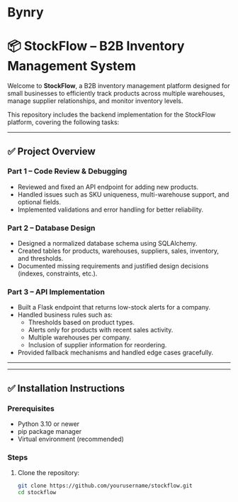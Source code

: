 # Bynry
# 📦 StockFlow – B2B Inventory Management System

Welcome to **StockFlow**, a B2B inventory management platform designed for small businesses to efficiently track products across multiple warehouses, manage supplier relationships, and monitor inventory levels.

This repository includes the backend implementation for the StockFlow platform, covering the following tasks:

---

## ✅ Project Overview

### Part 1 – Code Review & Debugging
- Reviewed and fixed an API endpoint for adding new products.
- Handled issues such as SKU uniqueness, multi-warehouse support, and optional fields.
- Implemented validations and error handling for better reliability.

### Part 2 – Database Design
- Designed a normalized database schema using SQLAlchemy.
- Created tables for products, warehouses, suppliers, sales, inventory, and thresholds.
- Documented missing requirements and justified design decisions (indexes, constraints, etc.).

### Part 3 – API Implementation
- Built a Flask endpoint that returns low-stock alerts for a company.
- Handled business rules such as:
  - Thresholds based on product types.
  - Alerts only for products with recent sales activity.
  - Multiple warehouses per company.
  - Inclusion of supplier information for reordering.
- Provided fallback mechanisms and handled edge cases gracefully.

---

---

## ✅ Installation Instructions

### Prerequisites
- Python 3.10 or newer
- pip package manager
- Virtual environment (recommended)

### Steps

1. Clone the repository:

   ```bash
   git clone https://github.com/yourusername/stockflow.git
   cd stockflow


